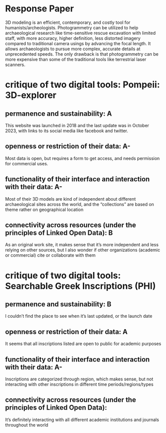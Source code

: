 # Response Paper
3D modeling is an efficient, contemporary, and costly tool for humanists/archeologists. Photogrammetry can be utilized to help archaeological research like time-sensitive rescue excavation with limited staff, with more accuracy, higher definition, less distorted imagery compared to traditional camera usings by advancing the focal length. It allows archaeologists to pursue more complex, accurate details at unprecedented speeds. The only drawback is that photogrammetry can be more expensive than some of the traditional tools like terrestrial laser scanners. 

# critique of two digital tools: Pompeii: 3D-explorer
## permanence and sustainability: A
This website was launched in 2018 and the last update was in October 2023, with links to its social media like facebook and twitter. 
## openness or restriction of their data: A-
Most data is open, but requires a form to get access, and needs permission for commercial uses. 
## functionality of their interface and interaction with their data: A-
Most of their 3D models are kind of independent about different archaeological sites across the world, and the “collections” are based on theme rather on geographical location
## connectivity across resources (under the principles of Linked Open Data): B
As an original work site, it makes sense that it’s more independent and less relying on other sources, but I also wonder if other organizations (academic or commercial) cite or collaborate with them

# critique of two digital tools: Searchable Greek Inscriptions (PHI)
## permanence and sustainability: B
I couldn’t find the place to see when it’s last updated, or the launch date
## openness or restriction of their data: A
It seems that all inscriptions listed are open to public for academic purposes 
## functionality of their interface and interaction with their data: A-
Inscriptions are categorized through region, which makes sense, but not interacting with other inscriptions in different time periods/regions/types
## connectivity across resources (under the principles of Linked Open Data):
It’s definitely interacting with all different academic institutions and journals throughout the world
